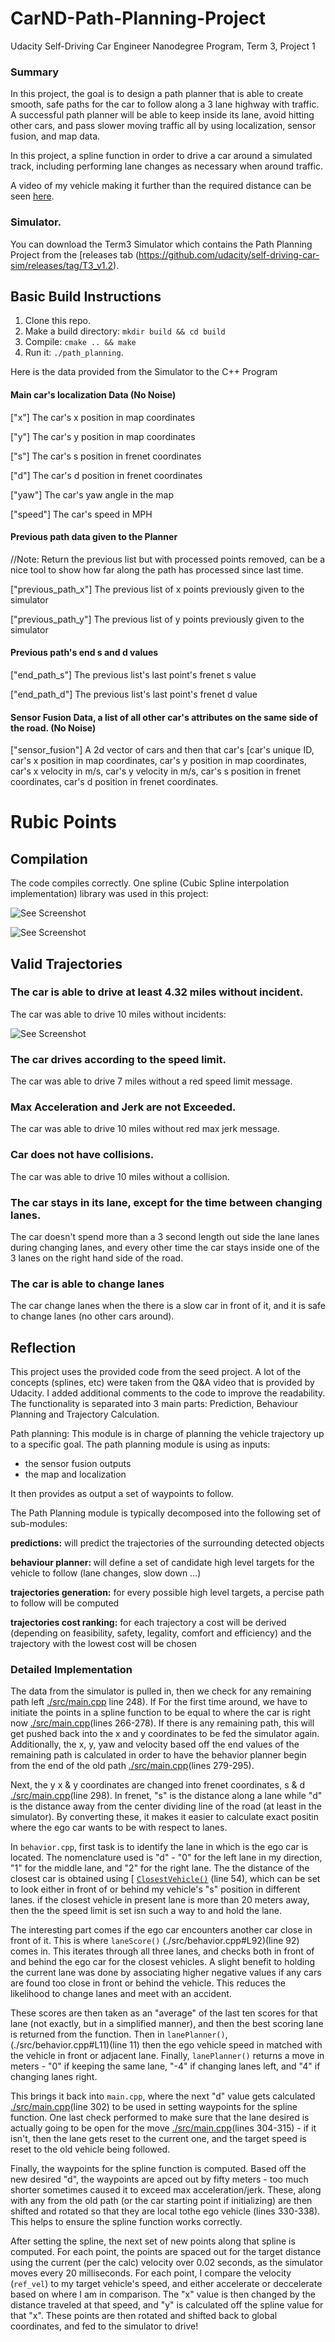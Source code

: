 # CarND-Path-Planning-Project
Udacity Self-Driving Car Engineer Nanodegree Program, Term 3, Project 1

### Summary

In this project, the goal is to design a path planner that is able to create smooth, safe paths for the car to follow along a 3 lane highway with traffic. A successful path planner will be able to keep inside its lane, avoid hitting other cars, and pass slower moving traffic all by using localization, sensor fusion, and map data.

In this project, a spline function in order to drive a car around a simulated track, including performing lane changes as necessary when around traffic.

A video of my vehicle making it further than the required distance can be seen [here](https://www.youtube.com/watch?v=???).



### Simulator.
You can download the Term3 Simulator which contains the Path Planning Project from the [releases tab (https://github.com/udacity/self-driving-car-sim/releases/tag/T3_v1.2).  


## Basic Build Instructions

1. Clone this repo.
2. Make a build directory: `mkdir build && cd build`
3. Compile: `cmake .. && make`
4. Run it: `./path_planning`.

Here is the data provided from the Simulator to the C++ Program

#### Main car's localization Data (No Noise)

["x"] The car's x position in map coordinates

["y"] The car's y position in map coordinates

["s"] The car's s position in frenet coordinates

["d"] The car's d position in frenet coordinates

["yaw"] The car's yaw angle in the map

["speed"] The car's speed in MPH

#### Previous path data given to the Planner

//Note: Return the previous list but with processed points removed, can be a nice tool to show how far along
the path has processed since last time. 

["previous_path_x"] The previous list of x points previously given to the simulator

["previous_path_y"] The previous list of y points previously given to the simulator

#### Previous path's end s and d values 

["end_path_s"] The previous list's last point's frenet s value

["end_path_d"] The previous list's last point's frenet d value

#### Sensor Fusion Data, a list of all other car's attributes on the same side of the road. (No Noise)

["sensor_fusion"] A 2d vector of cars and then that car's [car's unique ID, car's x position in map coordinates, car's y position in map coordinates, car's x velocity in m/s, car's y velocity in m/s, car's s position in frenet coordinates, car's d position in frenet coordinates. 

# Rubic Points
## Compilation
The code compiles correctly. One spline (Cubic Spline interpolation implementation) library was used in this project:

![See Screenshot](./images/cmake_screenshot.PNG)

![See Screenshot](./images/make_screenshot.PNG)

## Valid Trajectories
### The car is able to drive at least 4.32 miles without incident.
The car was able to drive 10 miles without incidents:

![See Screenshot](./images/7miles.png)


### The car drives according to the speed limit.
The car was able to drive 7 miles without a red speed limit message.

### Max Acceleration and Jerk are not Exceeded.
The car was able to drive 10 miles without red max jerk message.

### Car does not have collisions.
The car was able to drive 10 miles without a collision.

### The car stays in its lane, except for the time between changing lanes.
The car doesn't spend more than a 3 second length out side the lane lanes during changing lanes, and every other time the car stays inside one of the 3 lanes on the right hand side of the road.

### The car is able to change lanes
The car change lanes when the there is a slow car in front of it, and it is safe to change lanes (no other cars around).


## Reflection
This project uses the provided code from the seed project. A lot of the concepts (splines, etc) were taken from the Q&A video that is provided by Udacity. I added additional comments to the code to improve the readability. The functionality is separated into 3 main parts: Prediction, Behaviour Planning and Trajectory Calculation.

Path planning: This module is in charge of planning the vehicle trajectory up to a specific goal.
The path planning module is using as inputs:
- the sensor fusion outputs
- the map and localization

It then provides as output a set of waypoints to follow.

The Path Planning module is typically decomposed into the following set of sub-modules:

<B>predictions:</B> will predict the trajectories of the surrounding detected objects

<B> behaviour planner: </B> will define a set of candidate high level targets for the vehicle to follow (lane changes, slow down …)

<B> trajectories generation:</B> for every possible high level targets, a percise path to follow will be computed

<B> trajectories cost ranking:</B> for each trajectory a cost will be derived (depending on feasibility, safety, legality, comfort and efficiency) and the trajectory with the lowest cost will be chosen


### Detailed Implementation

The data from the simulator is pulled in, then we check for any remaining path left [./src/main.cpp](./src/main.cpp#L248) line 248). If For the first time around, we have to initiate the points in a spline function to be equal to where the car is right now [./src/main.cpp](./src/main.cpp#L266)(lines 266-278). If there is any remaining path, this will get pushed back into the x and y coordinates to be fed the simulator again. Additionally,  the x, y, yaw and velocity based off the end values of the remaining path is calculated in order to have the behavior planner begin from the end of the old path [./src/main.cpp](./src/main.cpp#L279)(lines 279-295).

Next, the y x & y coordinates are changed into frenet coordinates, s & d [./src/main.cpp](./src/main.cpp#L298)(line 298). In frenet, "s" is the distance along a lane while "d" is the distance away from the center dividing line of the road (at least in the simulator). By converting these, it makes it easier to calculate exact positin where the ego car wants to be with respect to lanes.

In `behavior.cpp`, first task is to identify the lane in which is the ego car is located. The nomenclature used is  "d" - "0" for the left lane in my direction, "1" for the middle lane, and "2" for the right lane. The the distance of the closest car is obtained using [ [`ClosestVehicle()`](./src/behavior.cpp#L54) (line 54), which can be set to look either in front of or behind my vehicle's "s" position in different lanes.  if the closest vehicle in present lane is more than 20 meters away, then the the speed limit is set isn such a way to and hold the lane.

The interesting part comes if the ego car encounters  another car close in front of it. This is where `laneScore()` (./src/behavior.cpp#L92)(line 92) comes in. This iterates through all three lanes, and checks both in front of and behind the ego car for the closest vehicles. A slight benefit to holding the current lane was done by associating higher negative values if any cars are found too close in front or behind the vehicle. This reduces the likelihood to change lanes and meet with an accident.

These scores are then taken as an "average" of the last ten scores for that lane (not exactly, but in a simplified manner), and then the best scoring lane is returned from the function. Then in `lanePlanner()`, (./src/behavior.cpp#L11)(line 11) then the ego vehicle speed in matched with the vehicle in front or adjacent lane. Finally, `lanePlanner()` returns a move in meters - "0" if keeping the same lane, "-4" if changing lanes left, and "4" if changing lanes right.

This brings it back into `main.cpp`, where the next "d" value gets calculated [./src/main.cpp](./src/main.cpp#L302)(line 302) to be used in setting waypoints for the spline function. One last check performed to make sure that the lane desired is actually going to be open for the move [./src/main.cpp](./src/main.cpp#L304)(lines 304-315) - if it isn't, then the lane gets reset to the current one, and the target speed is reset to the old vehicle being followed.

Finally, the waypoints for the spline function is computed. Based off the new desired "d",  the waypoints are apced out by fifty meters - too much shorter sometimes caused it to exceed max acceleration/jerk. These, along with any from the old path (or the car starting point if initializing) are then shifted and rotated so that they are local tothe ego vehicle (lines 330-338). This helps to ensure the spline function works correctly.

After setting the spline, the next set of new points along that spline is computed. For each point, the points are spaced out for the target distance using the current (per the calc) velocity over 0.02 seconds, as the simulator moves every 20 milliseconds. For each point, I compare the velocity (`ref_vel`) to my target vehicle's speed, and either accelerate or deccelerate based on where I am in comparison. The "x" value is then changed by the distance traveled at that speed, and "y" is calculated off the spline value for that "x". These points are then rotated and shifted back to global coordinates, and fed to the simulator to drive!
